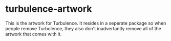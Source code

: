 turbulence-artwork
==================

This is the artwork for Turbulence. It resides in a seperate package so when people remove Turbulence, they also don't inadvertantly remove all of the artwork that comes with it.
